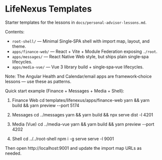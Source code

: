 # LifeNexus Templates

Starter templates for the lessons in `docs/personal-advisor-lessons.md`.

Contents:
- `root-shell/` — Minimal Single‑SPA shell with import map, layout, and theme.
- `apps/finance-web/` — React + Vite + Module Federation exposing `./root`.
- `apps/messages/` — React Native Web style, but ships plain single‑spa lifecycles.
- `apps/media-vue/` — Vue 3 library build + single‑spa‑vue lifecycles.

Note: The Angular Health and Calendar/email apps are framework‑choice lessons — use these as patterns.

Quick start example (Finance + Messages + Media + Shell):

1) Finance Web
cd templates/lifenexus/apps/finance-web
yarn && yarn build && yarn preview --port 5174

2) Messages
cd ../messages
yarn && yarn build && npx serve dist -l 4201

3) Media (Vue)
cd ../media-vue
yarn && yarn build && yarn preview --port 4202

4) Shell
cd ../../root-shell
npm i -g serve
serve -l 9001

Then open http://localhost:9001 and update the import map URLs as needed.

